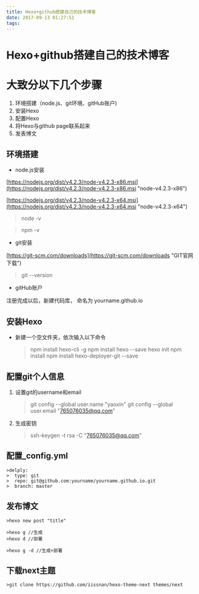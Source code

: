 ```yaml
---
title: Hexo+github搭建自己的技术博客
date: 2017-09-13 01:27:51
tags:
---
```

# Hexo+github搭建自己的技术博客 #


# 大致分以下几个步骤 #
1. 环境搭建（node.js、git环境、gitHub账户)
2. 安装Hexo
3. 配置Hexo
4. 将Hexo与github page联系起来
5. 发表博文
<!--More-->
## 环境搭建 ##
- node.js安装

[https://nodejs.org/dist/v4.2.3/node-v4.2.3-x86.msi](https://nodejs.org/dist/v4.2.3/node-v4.2.3-x86.msi "node-v4.2.3-x86")

[https://nodejs.org/dist/v4.2.3/node-v4.2.3-x64.msi](https://nodejs.org/dist/v4.2.3/node-v4.2.3-x64.msi "node-v4.2.3-x64")

>node -v

>npm -v

- git安装

[https://git-scm.com/downloads](https://git-scm.com/downloads "GIT官网下载")

>git --version

- gitHub账户

注册完成以后，新建代码库， 命名为 yourname.github.io

## 安装Hexo ##

- 新建一个空文件夹，依次输入以下命令

	>npm install hexo-cli -g
	>npm install hexo --save
	>hexo init
	>npm install
	>npm install hexo-deployer-git --save

## 配置git个人信息 ##
1. 设置git的username和email
	>git config --global user.name "yaoxin"
	>git config --global user.email "765076035@qq.com"

2. 生成密钥
	>ssh-keygen -t rsa -C "765076035@qq.com"

## 配置_config.yml ##
	>delply:
	>  type: git
	>  repo: git@github.com:yourname/yourname.github.io.git
	>  branch: master

## 发布博文 ##
	>hexo new post "title"

	>hexo g //生成
	>hexo d //部署

	>hexo g -d //生成+部署

## 下载next主题 ##
	>git clone https://github.com/iissnan/hexo-theme-next themes/next